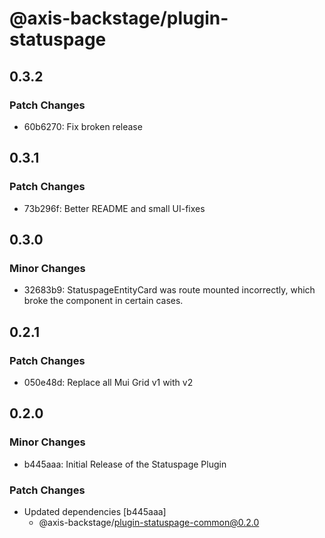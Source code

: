 # @axis-backstage/plugin-statuspage

## 0.3.2

### Patch Changes

- 60b6270: Fix broken release

## 0.3.1

### Patch Changes

- 73b296f: Better README and small UI-fixes

## 0.3.0

### Minor Changes

- 32683b9: StatuspageEntityCard was route mounted incorrectly, which broke the component in certain cases.

## 0.2.1

### Patch Changes

- 050e48d: Replace all Mui Grid v1 with v2

## 0.2.0

### Minor Changes

- b445aaa: Initial Release of the Statuspage Plugin

### Patch Changes

- Updated dependencies [b445aaa]
  - @axis-backstage/plugin-statuspage-common@0.2.0

